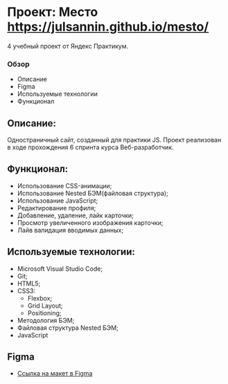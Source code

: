 # Проект: Место  https://julsannin.github.io/mesto/
4 учебный проект от Яндекс Практикум.

### Обзор
* Описание
* Figma
* Используемые технологии
* Функционал

## Описание:

Одностраничный сайт, созданный для практики JS.
Проект реализован в ходе прохождения 6 спринта курса Веб-разработчик.

## Функционал:
- Использование CSS-анимации;
- Использование Nested БЭМ(файловая структура);
- Использование JavaScript;
- Редактирование профиля;
- Добавление, удаление, лайк карточки;
- Просмотр увеличенного изображения карточки;
- Лайв валидация вводимых данных;

## Используемые технологии:
- Microsoft Visual Studio Code;
- Git;
- HTML5;
- CSS3:
  - Flexbox;
  - Grid Layout;
  - Positioning;
- Методология БЭМ;
- Файловая структура Nested БЭМ;
- JavaScript

## Figma
* [Ссылка на макет в Figma](https://www.figma.com/file/2cn9N9jSkmxD84oJik7xL7/JavaScript.-Sprint-4?node-id=0%3A1)
